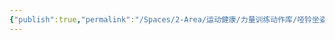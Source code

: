 ```yaml
---
{"publish":true,"permalink":"/Spaces/2-Area/运动健康/力量训练动作库/哑铃坐姿推肩（推举）.md","created":"2025-07-07T18:43:16.200+08:00","modified":"2025-07-12T11:08:30.042+08:00","published":"2025-07-12T11:08:30.042+08:00","cssclasses":""}
---
```



